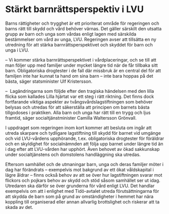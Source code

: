# Stärkt barnrättsperspektiv i LVU

Barns rättigheter och trygghet är ett prioriterat område för regeringen och barns rätt till skydd och vård behöver värnas. Det gäller särskilt den utsatta grupp av barn och unga som vårdas enligt lagen med särskilda bestämmelser om vård av unga, LVU. Regeringen avser att tillsätta en ny utredning för att stärka barnrättsperspektivet och skyddet för barn och unga i LVU.

– Vi kommer stärka barnrättsperspektivet i vårdplaceringar, och se till att man följer upp med familjer under mycket längre tid när de får tillbaka sitt barn. Obligatoriska drogtester i de fall där missbruk är en central del för att familjen inte har kunnat ta hand om sina barn – inte bara hoppas på det bästa, säger statsminister Ulf Kristersson.

–  Lagändringarna som följde efter den tragiska händelsen med den lilla flicka som kallades Lilla hjärtat var ett steg i rätt riktning. Det finns dock fortfarande viktiga aspekter av tvångsvårdslagstiftningen som behöver belysas och utredas för att säkerställa att principen om barnets bästa tillgodoses i praktiken. Alla barn och unga har rätt till en trygg och ljus framtid, säger socialtjänstminister Camilla Waltersson Grönvall.

I uppdraget som regeringen inom kort kommer att besluta om ingår att utreda skarpare och tydligare lagstiftning till skydd för barnet vid umgänge och vid LVU-vårdens upphörande, t.ex. obligatoriska drogtester för föräldrar och en skyldighet för socialnämnden att följa upp barnet under längre tid än i dag efter att LVU-vården har upphört. Även behovet av ökad sakkunskap under socialtjänstens och domstolens handläggning ska utredas.

Eftersom samhället och de utmaningar barn, unga och deras familjer möter i dag har förändrats – exempelvis mot bakgrund av ett ökat våldskapital i lägre åldrar – finns också behov av att se över hur lagstiftningen svarar mot flickors och pojkars behov av skydd och stöd såsom samhället ser ut idag. Utredaren ska därför se över grunderna för vård enligt LVU. Det handlar exempelvis om att i enlighet med Tidö-avtalet utreda förut­sättningarna för att skydda de barn som på grund av omständigheter i hemmet har nära koppling till organiserad eller annan allvarlig brottslighet och riskerar att ta skada av det.
